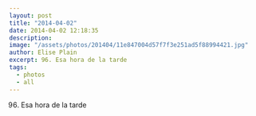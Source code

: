 ```yaml
---
layout: post
title: "2014-04-02"
date: 2014-04-02 12:18:35
description: 
image: "/assets/photos/201404/11e847004d57f7f3e251ad5f88994421.jpg"
author: Elise Plain
excerpt: 96. Esa hora de la tarde
tags: 
  - photos
  - all
---
```


96. Esa hora de la tarde
<p></p>
